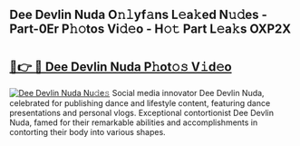 ## Dee Devlin Nuda O𝚗𝚕yf𝚊ns L𝚎a𝚔ed N𝚞𝚍es - Part-0Er P𝚑𝚘tos Vi𝚍𝚎o - H𝚘𝚝 Part L𝚎a𝚔s OXP2X

# <h2><a href="http://kfa9a3f.oniu.top/?m=Dee+Devlin+Nuda">🔗👉 🔴 Dee Devlin Nuda P𝚑ot𝚘𝚜 V𝚒d𝚎o</a></h2>

[![Dee Devlin Nuda Nu𝚍e𝚜](https://i.imgur.com/0qMVB7G.gif)](http://kfa9a3f.oniu.top/?m=Dee+Devlin+Nuda)
Social media innovator Dee Devlin Nuda, celebrated for publishing dance and lifestyle content, featuring dance presentations and personal vlogs. Exceptional contortionist Dee Devlin Nuda, famed for their remarkable abilities and accomplishments in contorting their body into various shapes.  
